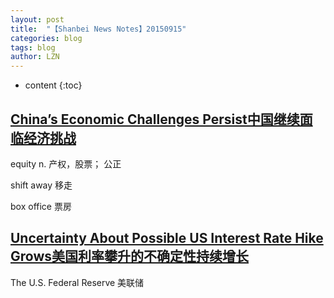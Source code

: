 ```yaml
---
layout: post
title:  "【Shanbei News Notes】20150915" 
categories: blog
tags: blog
author: LZN
---
```


* content
{:toc}

<h2 class="head-title"><a href="http://www.shanbay.com/read/article/37138/">China’s Economic Challenges Persist中国继续面临经济挑战</a></h2>
equity n. 产权，股票； 公正

shift away 移走

box office 票房
<h2 class="head-title"><a href="http://www.shanbay.com/read/article/37141/">Uncertainty About Possible US Interest Rate Hike Grows美国利率攀升的不确定性持续增长</a></h2>
The U.S. Federal Reserve 美联储

&nbsp;